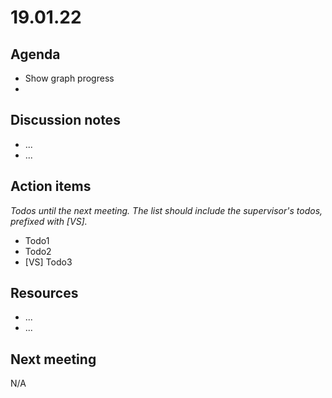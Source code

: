 # 19.01.22

## Agenda

  * Show graph progress
  * 

## Discussion notes


  * ...
  * ...


## Action items

_Todos until the next meeting. The list should include the supervisor's todos, prefixed with [VS]._

  * Todo1
  * Todo2
  * [VS] Todo3

## Resources 
  * ...
  * ...

## Next meeting

N/A
